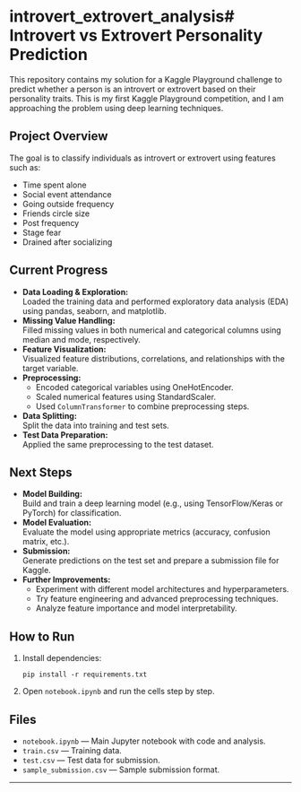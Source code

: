 # introvert_extrovert_analysis# Introvert vs Extrovert Personality Prediction

This repository contains my solution for a Kaggle Playground challenge to predict whether a person is an introvert or extrovert based on their personality traits. This is my first Kaggle Playground competition, and I am approaching the problem using deep learning techniques.

## Project Overview

The goal is to classify individuals as introvert or extrovert using features such as:
- Time spent alone
- Social event attendance
- Going outside frequency
- Friends circle size
- Post frequency
- Stage fear
- Drained after socializing

## Current Progress

- **Data Loading & Exploration:**  
  Loaded the training data and performed exploratory data analysis (EDA) using pandas, seaborn, and matplotlib.
- **Missing Value Handling:**  
  Filled missing values in both numerical and categorical columns using median and mode, respectively.
- **Feature Visualization:**  
  Visualized feature distributions, correlations, and relationships with the target variable.
- **Preprocessing:**  
  - Encoded categorical variables using OneHotEncoder.
  - Scaled numerical features using StandardScaler.
  - Used `ColumnTransformer` to combine preprocessing steps.
- **Data Splitting:**  
  Split the data into training and test sets.
- **Test Data Preparation:**  
  Applied the same preprocessing to the test dataset.

## Next Steps

- **Model Building:**  
  Build and train a deep learning model (e.g., using TensorFlow/Keras or PyTorch) for classification.
- **Model Evaluation:**  
  Evaluate the model using appropriate metrics (accuracy, confusion matrix, etc.).
- **Submission:**  
  Generate predictions on the test set and prepare a submission file for Kaggle.
- **Further Improvements:**  
  - Experiment with different model architectures and hyperparameters.
  - Try feature engineering and advanced preprocessing techniques.
  - Analyze feature importance and model interpretability.

## How to Run

1. Install dependencies:
    ```
    pip install -r requirements.txt
    ```
2. Open `notebook.ipynb` and run the cells step by step.

## Files

- `notebook.ipynb` — Main Jupyter notebook with code and analysis.
- `train.csv` — Training data.
- `test.csv` — Test data for submission.
- `sample_submission.csv` — Sample submission format.

---